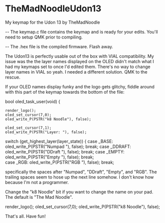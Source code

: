 # TheMadNoodleUdon13
My keymap for the Udon 13 by TheMadNoodle

-- The keymap.c file contains the keymap and is ready for your edits. You'll need to setup QMK prior to compiling.

-- The .hex file is the compiled firmware. Flash away.

The Udon13 is perfectly usable out of the box with VIAL compatibility. My issue was the the layer names displayed on the OLED didn't match what I had my keymaps
set to once I'd edited them. There's no way to change layer names in VIAL so yeah. I needed a different solution. QMK to the rescue.

If your OLED names display funky and the logo gets glitchy, fiddle around with this part of the keymap towards the bottom of the file:


bool oled_task_user(void) {

    
    render_logo();
    oled_set_cursor(7,0);
    oled_write_P(PSTR("k8 Noodle"), false);

    oled_set_cursor(7,1);
    oled_write_P(PSTR("Layer: "), false);

   switch (get_highest_layer(layer_state)) {
    case _BASE:
      oled_write_P(PSTR("Numpad "), false);
      break;
    case _DDRAFT:
      oled_write_P(PSTR("DDraft "), false);
      break;
    case _EMPTY:
      oled_write_P(PSTR("Empty "), false);
      break;      
    case _RGB:
      oled_write_P(PSTR("RGB  "), false);
      break; 
      
specifically the spaces after "Numpad", "DDraft", "Empty", and "RGB". The trailing spaces seem to hose up the next line somehow. I don't know how because I'm
not a programmer. 

Change the "k8 Noodle" bit if you want to change the name on your pad. The default is "The Mad Noodle".

render_logo();
    oled_set_cursor(7,0);
    oled_write_P(PSTR("k8 Noodle"), false);

That's all. Have fun!
